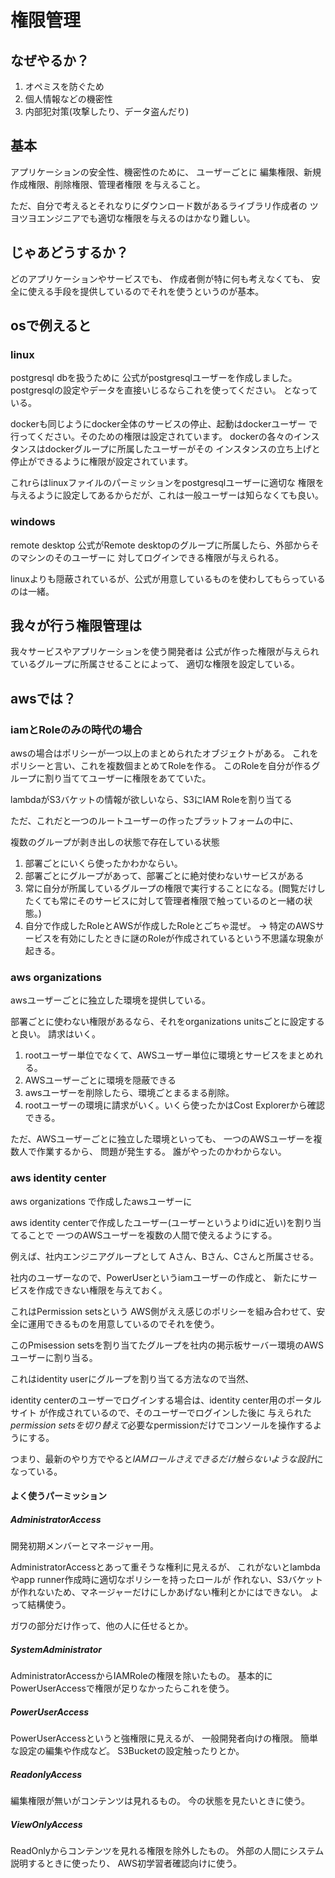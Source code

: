 
# 権限管理

## なぜやるか？

1. オペミスを防ぐため
2. 個人情報などの機密性
3. 内部犯対策(攻撃したり、データ盗んだり)

## 基本

アプリケーションの安全性、機密性のために、
ユーザーごとに
編集権限、新規作成権限、削除権限、管理者権限
を与えること。

ただ、自分で考えるとそれなりにダウンロード数があるライブラリ作成者の
ツヨツヨエンジニアでも適切な権限を与えるのはかなり難しい。

## じゃあどうするか？

どのアプリケーションやサービスでも、 作成者側が特に何も考えなくても、
安全に使える手段を提供しているのでそれを使うというのが基本。

## osで例えると

### linux

postgresql dbを扱うために
公式がpostgresqlユーザーを作成しました。
postgresqlの設定やデータを直接いじるならこれを使ってください。
となっている。

dockerも同じようにdocker全体のサービスの停止、起動はdockerユーザー
で行ってください。そのための権限は設定されています。
dockerの各々のインスタンスはdockerグループに所属したユーザーがその
インスタンスの立ち上げと停止ができるように権限が設定されています。

これrらはlinuxファイルのパーミッションをpostgresqlユーザーに適切な
権限を与えるように設定してあるからだが、これは一般ユーザーは知らなくても良い。

### windows

remote desktop
公式がRemote desktopのグループに所属したら、外部からそのマシンのそのユーザーに
対してログインできる権限が与えられる。

linuxよりも隠蔽されているが、公式が用意しているものを使わしてもらっているのは一緒。

## 我々が行う権限管理は

我々サービスやアプリケーションを使う開発者は
公式が作った権限が与えられているグループに所属させることによって、
適切な権限を設定している。

## awsでは？

### iamとRoleのみの時代の場合

awsの場合はポリシーが一つ以上のまとめられたオブジェクトがある。
これをポリシーと言い、これを複数個まとめてRoleを作る。
このRoleを自分が作るグループに割り当ててユーザーに権限をあてていた。

lambdaがS3バケットの情報が欲しいなら、S3にIAM Roleを割り当てる

ただ、これだと一つのルートユーザーの作ったプラットフォームの中に、

複数のグループが剥き出しの状態で存在している状態

1. 部署ごとにいくら使ったかわかならい。
2. 部署ごとにグループがあって、部署ごとに絶対使わないサービスがある
3. 常に自分が所属しているグループの権限で実行することになる。(閲覧だけしたくても常にそのサービスに対して管理者権限で触っているのと一緒の状態。)
4. 自分で作成したRoleとAWSが作成したRoleとごちゃ混ぜ。 -> 特定のAWSサービスを有効にしたときに謎のRoleが作成されているという不思議な現象が起きる。

### aws organizations

awsユーザーごとに独立した環境を提供している。

部署ごとに使わない権限があるなら、それをorganizations unitsごとに設定すると良い。
請求はいく。

1. rootユーザー単位でなくて、AWSユーザー単位に環境とサービスをまとめれる。
2. AWSユーザーごとに環境を隠蔽できる
3. awsユーザーを削除したら、環境ごとまるまる削除。
4. rootユーザーの環境に請求がいく。いくら使ったかはCost Explorerから確認できる。

ただ、AWSユーザーごとに独立した環境といっても、
一つのAWSユーザーを複数人で作業するから、 問題が発生する。
誰がやったのかわからない。

### aws identity center

aws organizations で作成したawsユーザーに

aws identity centerで作成したユーザー(ユーザーというよりidに近い)を割り当てることで
一つのAWSユーザーを複数の人間で使えるようにする。

例えば、社内エンジニアグループとして
Aさん、Bさん、Cさんと所属させる。

社内のユーザーなので、PowerUserというiamユーザーの作成と、
新たにサービスを作成できない権限を与えておく。

これはPermission setsという
AWS側がええ感じのポリシーを組み合わせて、安全に運用できるものを用意しているのでそれを使う。

このPmisession setsを割り当てたグループを社内の掲示板サーバー環境のAWSユーザーに割り当る。

これはidentity userにグループを割り当てる方法なので当然、

identity centerのユーザーでログインする場合は、identity center用のポータルサイト
が作成されているので、そのユーザーでログインした後に
与えられた*permission setsを切り替えて*必要なpermissionだけでコンソールを操作するようにする。


つまり、最新のやり方でやると*IAMロールさえできるだけ触らないような設計*になっている。

#### よく使うパーミッション

##### AdministratorAccess

開発初期メンバーとマネージャー用。

AdministratorAccessとあって重そうな権利に見えるが、
これがないとlambdaやapp runner作成時に適切なポリシーを持ったロールが
作れない、S3バケットが作れないため、マネージャーだけにしかあげない権利とかにはできない。
よって結構使う。

ガワの部分だけ作って、他の人に任せるとか。

##### SystemAdministrator

AdministratorAccessからIAMRoleの権限を除いたもの。
基本的にPowerUserAccessで権限が足りなかったらこれを使う。

##### PowerUserAccess

PowerUserAccessというと強権限に見えるが、
一般開発者向けの権限。
簡単な設定の編集や作成など。
S3Bucketの設定触ったりとか。

##### ReadonlyAccess

編集権限が無いがコンテンツは見れるもの。
今の状態を見たいときに使う。

##### ViewOnlyAccess

ReadOnlyからコンテンツを見れる権限を除外したもの。
外部の人間にシステム説明するときに使ったり、
AWS初学習者確認向けに使う。
